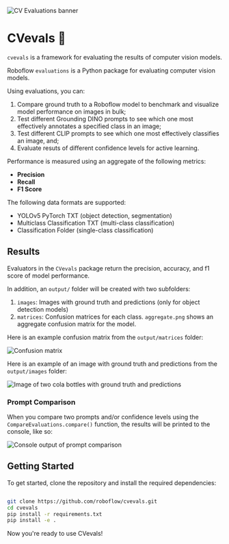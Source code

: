 ![CV Evaluations banner](https://github.com/roboflow/cvevals/raw/main/images/model-eval-banner.png)

# CVevals 🔎

`cvevals` is a framework for evaluating the results of computer vision models. 

Roboflow `evaluations` is a Python package for evaluating computer vision models.

Using evaluations, you can:

1. Compare ground truth to a Roboflow model to benchmark and visualize model performance on images in bulk;
2. Test different Grounding DINO prompts to see which one most effectively annotates a specified class in an image;
3. Test different CLIP prompts to see which one most effectively classifies an image, and;
4. Evaluate resuts of different confidence levels for active learning.

Performance is measured using an aggregate of the following metrics:

- **Precision**
- **Recall**
- **F1 Score**

The following data formats are supported:

- YOLOv5 PyTorch TXT (object detection, segmentation)
- Multiclass Classification TXT (multi-class classification)
- Classification Folder (single-class classification)

## Results

Evaluators in the `CVevals` package return the precision, accuracy, and f1 score of model performance.

In addition, an `output/` folder will be created with two subfolders:

1. `images`: Images with ground truth and predictions (only for object detection models)
2. `matrices`: Confusion matrices for each class. `aggregate.png` shows an aggregate confusion matrix for the model.

Here is an example confusion matrix from the `output/matrices` folder:

![Confusion matrix](https://github.com/roboflow/cvevals/raw/main/images/example.png)

Here is an example of an image with ground truth and predictions from the `output/images` folder:

![Image of two cola bottles with ground truth and predictions](https://github.com/roboflow/cvevals/raw/main/images/annotated_example.jpg)

### Prompt Comparison

When you compare two prompts and/or confidence levels using the `CompareEvaluations.compare()` function, the results will be printed to the console, like so:

![Console output of prompt comparison](https://github.com/roboflow/cvevals/raw/main/images/prompt_comparison_table.png)

## Getting Started

To get started, clone the repository and install the required dependencies:

```bash

git clone https://github.com/roboflow/cvevals.git
cd cvevals
pip install -r requirements.txt
pip install -e .
```

Now you're ready to use CVevals!
